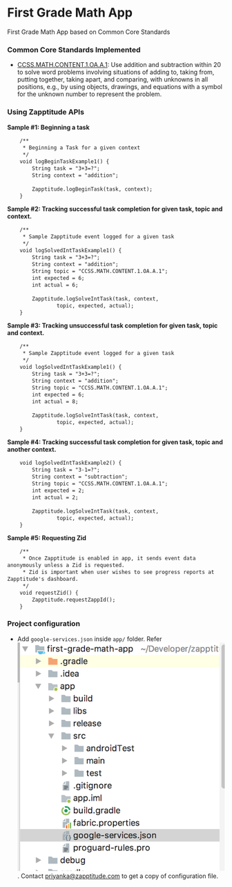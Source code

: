 # First Grade Math App
First Grade Math App based on Common Core Standards

### Common Core Standards Implemented
* [CCSS.MATH.CONTENT.1.OA.A.1](http://www.corestandards.org/Math/Content/1/OA/A/1/): 
Use addition and subtraction within 20 to solve word problems involving situations of adding to, 
taking from, putting together, taking apart, and comparing, with unknowns in all positions, 
e.g., by using objects, drawings, and equations with a symbol for the unknown number to represent 
the problem.


### Using Zapptitude APIs

**Sample #1: Beginning a task**
```
    /**
     * Beginning a Task for a given context
     */
    void logBeginTaskExample1() {
        String task = "3+3=?";
        String context = "addition";

        Zapptitude.logBeginTask(task, context);
    }
```

**Sample #2: Tracking successful task completion for given task, topic and context.**
    
```
    /**
     * Sample Zapptitude event logged for a given task
     */
    void logSolvedIntTaskExample1() {
        String task = "3+3=?";
        String context = "addition";
        String topic = "CCSS.MATH.CONTENT.1.OA.A.1";
        int expected = 6;
        int actual = 6;

        Zapptitude.logSolveIntTask(task, context,
                topic, expected, actual);
    }

```
**Sample #3: Tracking unsuccessful task completion for given task, topic and context.**
```
    /**
     * Sample Zapptitude event logged for a given task
     */
    void logSolvedIntTaskExample1() {
        String task = "3+3=?";
        String context = "addition";
        String topic = "CCSS.MATH.CONTENT.1.OA.A.1";
        int expected = 6;
        int actual = 8;

        Zapptitude.logSolveIntTask(task, context,
                topic, expected, actual);
    }

```

**Sample #4: Tracking successful task completion for given task, topic and another context.**

```
    void logSolvedIntTaskExample2() {
        String task = "3-1=?";
        String context = "subtraction";
        String topic = "CCSS.MATH.CONTENT.1.OA.A.1";
        int expected = 2;
        int actual = 2;

        Zapptitude.logSolveIntTask(task, context,
                topic, expected, actual);
    }
```

**Sample #5: Requesting Zid**
```
    /**
     * Once Zapptitude is enabled in app, it sends event data anonymously unless a Zid is requested.
     * Zid is important when user wishes to see progress reports at Zapptitude's dashboard.
     */
    void requestZid() {
        Zapptitude.requestZappId();
    }
```

### Project configuration ###
* Add `google-services.json` inside `app/` folder. 
Refer ![google-services.json](./screenshots/google-services.json_placement.png).
Contact priyanka@zapptitude.com to get a copy of configuration file.
